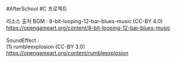 #AfterSchool
#C 프로젝트

리소스 출처
BGM : 8-bit-looping-12-bar-blues-music (CC-BY 4.0) <br>
https://opengameart.org/content/8-bit-looping-12-bar-blues-music<br>
<br>
SoundEffect : <br>
(1) rumbleexplosion (CC-BY 3.0) <br>
https://opengameart.org/content/rumbleexplosion
